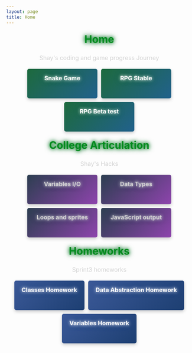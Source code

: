 ```yaml
---
layout: page
title: Home
---
```




<h2 class="home-heading">Home</h2>
<p class="home-description">Shay's coding and game progress Journey</p>

<div class="button-container">
    <a href="/snakegame/" class="glow-button">
        Snake Game
        <span class="glow-effect"></span>
    </a>
    <a href="/rpg/" class="glow-button">
        RPG Stable
        <span class="glow-effect"></span>
    </a>
    <a href="{{site.baseurl}}/rpg0x/" class="glow-button">
        RPG Beta test
        <span class="glow-effect"></span>
    </a>
</div>

<h2 class="placeholder-heading">College Articulation</h2>
<p class="placeholder-description">Shay's Hacks</p>

<div class="button-container">
    <a href="/csse/javascript/fundamentals/variables" class="glow-button-blue-purple">
        Variables I/O
        <span class="glow-effect"></span>
    </a>
    <a href="/csse/javascript/fundamentals/data-types/" class="glow-button-blue-purple">
        Data Types
        <span class="glow-effect"></span>
    </a>
    <a href="/csse/javascript/fundamentals/for-loops/" class="glow-button-blue-purple">
        Loops and sprites
        <span class="glow-effect"></span>
    </a>
    <a href="/javascript/2024/09/15/javascript_output_objects_IPYNB_2_.html" class="glow-button-blue-purple">
        JavaScript output
        <span class="glow-effect"></span>
    </a>
</div>

<!-- New Homework Section -->
<h2 class="placeholder-heading">Homeworks</h2>
<p class="placeholder-description">Sprint3 homeworks</p>

<div class="button-container">
    <a href="/shay_2025/2024/11/04/classes-hw_IPYNB_2_.html" class="glow-button-darkblue">
        Classes Homework
        <span class="glow-effect"></span>
    </a>
    <a href="/shay_2025/csse/javascript/fundamentals/data-abstraction-homework" class="glow-button-darkblue">
        Data Abstraction Homework
        <span class="glow-effect"></span>
    </a>
    <a href="/shay_2025/2024/10/28/variables_hw_IPYNB_2_.html" class="glow-button-darkblue">
        Variables Homework
        <span class="glow-effect"></span>
    </a>
</div>

<style>
    .home-heading {
        text-align: center;
        font-size: 28px;
        font-weight: bold;
        margin-top: 20px;
        color: #008a1d;
        text-shadow: 0 0 10px #008a1d, 0 0 15px #1D6A3D;
    }

    .home-description {
        text-align: center;
        color: #D3D3D3;
        font-size: 16px;
        margin-top: 10px;
        margin-bottom: 20px;
    }

    .placeholder-heading {
        text-align: center;
        font-size: 28px;
        font-weight: bold;
        margin-top: 20px;
        color: #008a1d;
        text-shadow: 0 0 10px #008a1d, 0 0 15px #1D6A3D;
    }

    .placeholder-description {
        text-align: center;
        color: #D3D3D3;
        font-size: 16px;
        margin-top: 10px;
        margin-bottom: 20px;
    }

    .button-container {
        display: flex;
        justify-content: center;
        gap: 10px;
        flex-wrap: wrap;
    }

    .glow-button {
        display: inline-block;
        background: linear-gradient(135deg, #1D6A3D, #21618C);
        padding: 15px 20px;
        border-radius: 5px;
        font-weight: bold;
        font-size: 16px;
        text-align: center;
        position: relative;
        text-decoration: none;
        box-shadow: 0 4px 10px rgba(0, 0, 0, 0.2);
        transition: transform 0.3s, box-shadow 0.3s;
        text-shadow: 0 0 8px #FFF, 0 0 16px #1D6A3D;
        overflow: hidden;
        min-width: 150px;
        height: 50px;
        color: #FFF;
    }

    .glow-button:link, .glow-button:visited, .glow-button:active, .glow-button:hover {
        color: #FFF !important;
        text-decoration: none !important;
    }

    .glow-button:hover {
        transform: translateY(-4px);
        box-shadow: 0 8px 20px rgba(0, 0, 0, 0.4);
    }

    .glow-effect {
        position: absolute;
        top: 0;
        left: 0;
        width: 100%;
        height: 100%;
        border-radius: 5px;
        background: rgba(255, 255, 255, 0.1);
        opacity: 0;
        transition: opacity 0.3s;
    }

    .glow-button:hover .glow-effect {
        opacity: 1;
    }

    .glow-button-blue-purple {
        display: inline-block;
        background: linear-gradient(135deg, #2C3E50, #8E44AD);
        padding: 15px 20px;
        border-radius: 5px;
        font-weight: bold;
        font-size: 16px;
        text-align: center;
        position: relative;
        text-decoration: none;
        box-shadow: 0 4px 10px rgba(0, 0, 0, 0.2);
        transition: transform 0.3s, box-shadow 0.3s;
        text-shadow: 0 0 8px #FFF, 0 0 16px #2C3E50;
        overflow: hidden;
        min-width: 150px;
        height: 50px;
        color: #D3D3D3;
    }

    .glow-button-blue-purple:link, .glow-button-blue-purple:visited, .glow-button-blue-purple:active, .glow-button-blue-purple:hover {
        color: #D3D3D3 !important;
        text-decoration: none !important;
    }

    .glow-button-blue-purple:hover {
        transform: translateY(-4px);
        box-shadow: 0 8px 20px rgba(0, 0, 0, 0.4);
    }

    .glow-button-blue-purple:hover .glow-effect {
        opacity: 1;
    }

    .glow-button-darkblue {
        display: inline-block;
        background: linear-gradient(135deg, #3B5998, #1D3F72);
        padding: 15px 20px;
        border-radius: 5px;
        font-weight: bold;
        font-size: 16px;
        text-align: center;
        position: relative;
        text-decoration: none;
        box-shadow: 0 4px 10px rgba(0, 0, 0, 0.2);
        transition: transform 0.3s, box-shadow 0.3s;
        text-shadow: 0 0 8px #FFF, 0 0 16px #3B5998;
        overflow: hidden;
        min-width: 150px;
        height: 50px;
        color: #FFF;
    }

    .glow-button-darkblue:link, .glow-button-darkblue:visited, .glow-button-dark